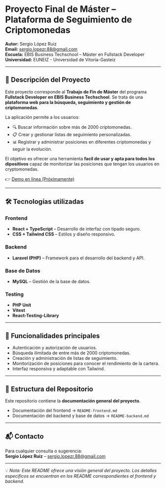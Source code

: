 # Proyecto Final de Máster – Plataforma de Seguimiento de Criptomonedas

**Autor:** Sergio López Ruiz
<br/>
**Email:** sergio.lopezr.88@gmail.com
<br/>
**Escuela:** EBIS Business Techschool – Máster en Fullstack Developer
<br/>
**Universidad:** EUNEIZ - Universidad de Vitoria-Gasteiz

---

## 📖 Descripción del Proyecto

Este proyecto corresponde al **Trabajo de Fin de Máster** del programa **Fullstack Developer en EBIS Business Techschool**.
Se trata de una **plataforma web para la búsqueda, seguimiento y gestión de criptomonedas**.

La aplicación permite a los usuarios:

- 🔍 Buscar información sobre más de 2000 criptomonedas.
- 📋 Crear y gestionar listas de seguimiento personalizadas.
- 📊 Registrar y administrar posiciones en diferentes criptomonedas y seguir la evolución.

El objetivo es ofrecer una herramienta **facil de usar y apta para todos los dipositivos** capaz de monitorizar las posiciones que tengan los usuarios en cryptomonedas.

👉 [Demo en línea (Próximamente)](https://enlace-demo-ficticio.com)

---

## 🛠️ Tecnologías utilizadas

### Frontend

- **React + TypeScript** – Desarrollo de interfaz con tipado seguro.
- **CSS + Tailwind CSS** – Estilos y diseño responsivo.

### Backend

- **Laravel (PHP)** – Framework para el desarrollo del backend y API.

### Base de Datos

- **MySQL** – Gestión de la base de datos.

### Testing

- **PHP Unit**
- **Vitest**
- **React-Testing-Library**

---

## 🚀 Funcionalidades principales

- Autenticación y autorización de usuarios.
- Búsqueda ilimitada de entre más de 2000 criptomonedas.
- Creación y administración de listas de seguimiento.
- Monitorización de posiciones para conocer el rendimiento de la cartera.
- Interfaz responsiva y adaptable con Tailwind.

---

## 📂 Estructura del Repositorio

Este repositorio contiene la **documentación general del proyecto**.

- Documentación del frontend → `README-frontend.md`
- Documentación del backend y base de datos → `README-backend.md`

---

## 📬 Contacto

Para cualquier consulta o sugerencia:  
**Sergio López Ruiz** – sergio.lopezr.88@gmail.com

---

💡 _Nota: Este README ofrece una visión general del proyecto. Los detalles específicos se encuentran en los README correspondientes al frontend y backend._
